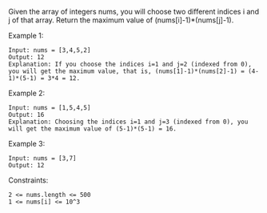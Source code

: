 Given the array of integers nums, you will choose two different indices i and j of that array. Return the maximum value of (nums[i]-1)*(nums[j]-1).

Example 1:

    Input: nums = [3,4,5,2]
    Output: 12
    Explanation: If you choose the indices i=1 and j=2 (indexed from 0), you will get the maximum value, that is, (nums[1]-1)*(nums[2]-1) = (4-1)*(5-1) = 3*4 = 12.

Example 2:

    Input: nums = [1,5,4,5]
    Output: 16
    Explanation: Choosing the indices i=1 and j=3 (indexed from 0), you will get the maximum value of (5-1)*(5-1) = 16.

Example 3:

    Input: nums = [3,7]
    Output: 12



Constraints:

    2 <= nums.length <= 500
    1 <= nums[i] <= 10^3
